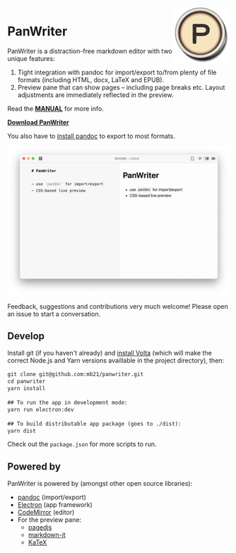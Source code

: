 <img src="icons/icon.png" align="right" width="128">

# PanWriter

PanWriter is a distraction-free markdown editor with two unique features:

1. Tight integration with pandoc for import/export to/from plenty of file formats (including HTML, docx, LaTeX and EPUB).
2. Preview pane that can show pages – including page breaks etc. Layout adjustments are immediately reflected in the preview.

Read the **[MANUAL](https://www.panwriter.com/MANUAL.html)** for more info.

**[Download PanWriter](https://www.panwriter.com)**

You also have to [install pandoc](https://pandoc.org/installing.html) to export to most formats.

![](screenshot.png)

Feedback, suggestions and contributions very much welcome! Please open an issue to start a conversation.


## Develop

Install git (if you haven't already) and [install Volta](https://docs.volta.sh/guide/getting-started) (which will make the correct Node.js and Yarn versions availlable in the project directory), then:

    git clone git@github.com:mb21/panwriter.git
    cd panwriter
    yarn install

    ## To run the app in development mode:
    yarn run electron:dev

    ## To build distributable app package (goes to ./dist):
    yarn dist

Check out the `package.json` for more scripts to run.


## Powered by

PanWriter is powered by (amongst other open source libraries):

- [pandoc](http://pandoc.org) (import/export)
- [Electron](https://electronjs.org) (app framework)
- [CodeMirror](https://codemirror.net) (editor)
- For the preview pane:
    - [pagedjs](https://gitlab.pagedmedia.org/tools/pagedjs)
    - [markdown-it](https://github.com/markdown-it/markdown-it#markdown-it)
    - [KaTeX](https://katex.org)
